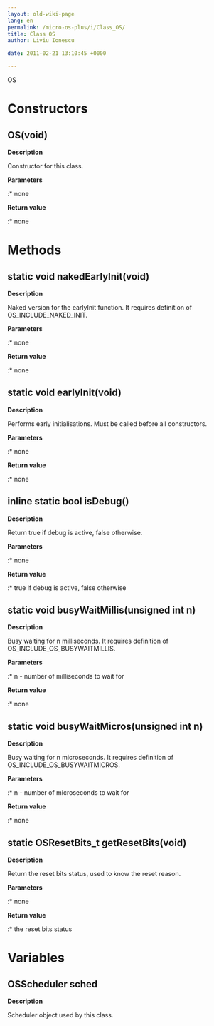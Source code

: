 ```yaml
---
layout: old-wiki-page
lang: en
permalink: /micro-os-plus/i/Class_OS/
title: Class OS
author: Liviu Ionescu

date: 2011-02-21 13:10:45 +0000

---
```


OS

Constructors
============

OS(void)
--------

**Description**


Constructor for this class.

**Parameters**

:\* none

**Return value**

:\* none

Methods
=======

static void nakedEarlyInit(void)
--------------------------------

**Description**


Naked version for the earlyInit function. It requires definition of OS_INCLUDE_NAKED_INIT.

**Parameters**

:\* none

**Return value**

:\* none

static void earlyInit(void)
---------------------------

**Description**


Performs early initialisations. Must be called before all constructors.

**Parameters**

:\* none

**Return value**

:\* none

inline static bool isDebug()
----------------------------

**Description**


Return true if debug is active, false otherwise.

**Parameters**

:\* none

**Return value**

:\* true if debug is active, false otherwise

static void busyWaitMillis(unsigned int n)
------------------------------------------

**Description**


Busy waiting for n milliseconds. It requires definition of OS_INCLUDE_OS_BUSYWAITMILLIS.

**Parameters**

:\* n - number of milliseconds to wait for

**Return value**

:\* none

static void busyWaitMicros(unsigned int n)
------------------------------------------

**Description**


Busy waiting for n microseconds. It requires definition of OS_INCLUDE_OS_BUSYWAITMICROS.

**Parameters**

:\* n - number of microseconds to wait for

**Return value**

:\* none

static OSResetBits_t getResetBits(void)
----------------------------------------

**Description**


Return the reset bits status, used to know the reset reason.

**Parameters**

:\* none

**Return value**

:\* the reset bits status

Variables
=========

OSScheduler sched
-----------------

**Description**


Scheduler object used by this class.
